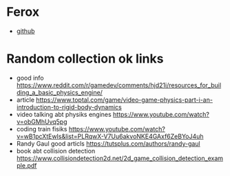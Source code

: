 # Ferox
- [github](https://github.com/c-krit/ferox?tab=readme-ov-file)


# Random collection ok links
- good info https://www.reddit.com/r/gamedev/comments/hjd21i/resources_for_building_a_basic_physics_engine/
- article https://www.toptal.com/game/video-game-physics-part-i-an-introduction-to-rigid-body-dynamics
- video talking abt physiks engines https://www.youtube.com/watch?v=obGMhUvq5pg
- coding train fisiks https://www.youtube.com/watch?v=wB1pcXtEwIs&list=PLRqwX-V7Uu6akvoNKE4GAxf6ZeBYoJ4uh
- Randy Gaul good articls https://tutsplus.com/authors/randy-gaul
- book abt collision detection https://www.collisiondetection2d.net/2d_game_collision_detection_example.pdf



